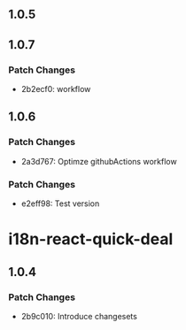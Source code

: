 ## 1.0.5

## 1.0.7

### Patch Changes

- 2b2ecf0: workflow

## 1.0.6

### Patch Changes

- 2a3d767: Optimze githubActions workflow

### Patch Changes

- e2eff98: Test version

# i18n-react-quick-deal

## 1.0.4

### Patch Changes

- 2b9c010: Introduce changesets
